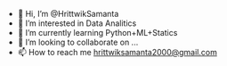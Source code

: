 - 👋 Hi, I’m @HrittwikSamanta
- 👀 I’m interested in Data Analitics
- 🌱 I’m currently learning Python+ML+Statics
- 💞️ I’m looking to collaborate on ...
- 📫 How to reach me hrittwiksamanta2000@gmail.com

<!---
HrittwikSamanta/HrittwikSamanta is a ✨ special ✨ repository because its `README.md` (this file) appears on your GitHub profile.
You can click the Preview link to take a look at your changes.
--->
